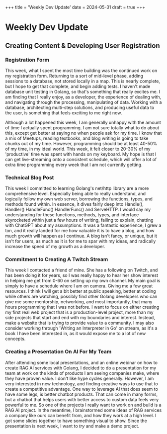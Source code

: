 
+++
title = 'Weekly Dev Update'
date = 2024-05-31
draft = true
+++

# Weekly Dev Update
## Creating Content & Developing User Registration

### Registration Form
This week, what I spent the most time building was the continued work on my registration form. Returning to a sort of mid-level phase, adding sessions to a database, not stored locally in a map. This is nearly complete, but I hope to get that complete, and begin adding tests. I haven't made database unit testing in Golang, so that's something that really excites me. I am finding that I really enjoy, as a developer, the experience of dealing with, and navigating through the processing, manipulating of data. Working with a database, architecting multi-step solutions, and producing useful data to the user, is something that feels exciting to me right now.

Although a lot happened this week, I am generally unhappy with the amount of time I actually spent programming. I am not sure totally what to do about this, except get better at saying no when people ask for my time. I know that a mix of Meetups, reading textbooks, and blog writing is going to take chunks out of my time. However, programming should be at least 40-50% of my time, in my ideal world. This week, it felt closer to 20-30% of my 'productive' time was spent with hands on my keyboard. My hope is that I can get live-streaming onto a consistent schedule, which will offer a lot of extra time programming every week that I am not currently getting.

### Technical Blog Post
This week I committed to learning Golang's net/http library are a more comprehensive level. Especially being able to really understand, and logically follow my own web server, borrowing the functions, types, and methods found within. In essence, it dives fairly deep into Handle(), Handler() HandleFunc() HandlerFunc() and ServeHTTP. I would say my understanding for these functions, methods, types, and interface skyrocketed within just a few hours of writing, failing to explain, chatting with ChatGPT about my assumptions. It was a fantastic experience, I grew a ton, and it really landed for me how valuable it is to have a blog, and how much growth will happen as I continue. A blog isn't fancy, or unique, but it isn't for users, as much as it is for me to spar with my ideas, and radically increase the speed of my growth as a developer.

### Commitment to Creating A Twitch Stream
This week I contacted a friend of mine. She has a following on Twitch, and has been doing it for years, so I was really happy to hear her show interest in helping me get from 0-60 on setting up my own channel. My main goal is simply to have a schedule where I am on camera. Giving me a few great resources. I think I will get a bit better at public speaking, better at coding while others are watching, possibly find other Golang developers who can give me some mentorship, networking, and most importantly, that many hours programming that I was not before. I want to focus on either creating my first real web project that is a production-level project, more than my side projects that start and end with my boundaries and interest. Instead, make a website that is trying to provide value to a community. I may also consider working through 'Writing an Interpreter in Go' on stream, as it's a book I have been interested in, as it would expose me to a lot of new concepts.

### Creating a Presentation On AI For My Team
After attending some local presentations, and an online webinar on how to create RAG AI services with Golang, I decided to do a presentation for my team at work on the kinds of products I am seeing companies make, where they have proven value. I don't like hype cycles generally. However, I am very interested in new technology, and finding creative ways to use that to create a competitive advantage. One way to leverage AI that does seem to have some legs, is better chatbot products. That can come in many forms, but a chatbot that helps users with better access to custom data feels very powerful to me. So one of the projects I really want to work on and build is a RAG AI project. In the meantime, I brainstormed some ideas of RAG services a company like ours can benefit from, and how they work at a high level. I got some slides together to have something visual to show. Since the presentation is next week, I want to *try* and make a demo project.